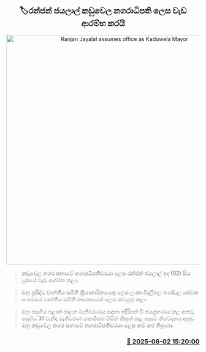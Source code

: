 <p align='center'><b><h2 align='center' title='Ranjan Jayalal assumes office as Kaduwela Mayor'>🏷රන්ජන් ජයලාල් කඩුවෙල නගරාධිපති ලෙස වැඩ ආරම්භ කරයි</h2></b></p>
<p align='center'><img src='https://helakuru.sgp1.cdn.digitaloceanspaces.com/esana/images/lib/ranjan-jayalal-kaduwela.jpg' width='600' alt='Ranjan Jayalal assumes office as Kaduwela Mayor'></p>

> කඩුවෙල නගර සභාවේ නගරාධිපතිවරයා ලෙස රන්ජන් ජයලාල් අද (02) සිය ධුරයේ වැඩ ආරම්භ කළා.

> ඔහු ප්‍රසිද්ධ වෘත්තීය සමිති ක්‍රියාකාරිකයෙකු ලෙස ලංකා විදුලිබල මණ්ඩල සේවක සංගමයේ වෘත්තීය සමිති නායකයෙක් ලෙස කටයුතු කළා.

> ඔහු පසුගිය පළාත් පාලන මැතිවරණය සඳහා ඉදිරිපත් වී ජයග්‍රහණය කළ අතර, පසුගිය 31 වැනිදා මැතිවරණ කොමිසම විසින් නිකුත් කළ ගැසට් නිවේදනය අනුව ඔහු කඩුවෙල නගර සභාවේ නගරාධිපතිවරයා ලෙස නම් කර තිබුණා.



<h3 align='right'><a href='https://www.helakuru.lk/esana/p/110621/'>📅 2025-06-02 15:20:00</a></h3>

